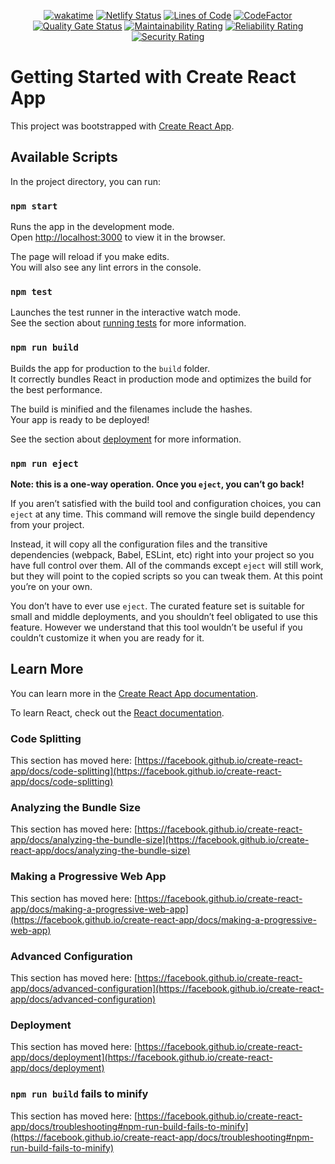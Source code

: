 <div align="center">

  [![wakatime](https://wakatime.com/badge/github/Amir-Pourhadi/Personal-Website.svg)](https://wakatime.com/badge/github/Amir-Pourhadi/Personal-Website)
  [![Netlify Status](https://api.netlify.com/api/v1/badges/b48aa1cb-0cbb-4f1b-9198-cdf573f95d1e/deploy-status)](https://app.netlify.com/sites/amir-personal-website/deploys)
  [![Lines of Code](https://sonarcloud.io/api/project_badges/measure?project=Amir-Pourhadi_Personal-Website&metric=ncloc)](https://sonarcloud.io/dashboard?id=Amir-Pourhadi_Personal-Website)
  [![CodeFactor](https://www.codefactor.io/repository/github/amir-pourhadi/personal-website/badge)](https://www.codefactor.io/repository/github/amir-pourhadi/personal-website)  
  [![Quality Gate Status](https://sonarcloud.io/api/project_badges/measure?project=Amir-Pourhadi_Personal-Website&metric=alert_status)](https://sonarcloud.io/dashboard?id=Amir-Pourhadi_Personal-Website)
  [![Maintainability Rating](https://sonarcloud.io/api/project_badges/measure?project=Amir-Pourhadi_Personal-Website&metric=sqale_rating)](https://sonarcloud.io/dashboard?id=Amir-Pourhadi_Personal-Website)
  [![Reliability Rating](https://sonarcloud.io/api/project_badges/measure?project=Amir-Pourhadi_Personal-Website&metric=reliability_rating)](https://sonarcloud.io/dashboard?id=Amir-Pourhadi_Personal-Website)
  [![Security Rating](https://sonarcloud.io/api/project_badges/measure?project=Amir-Pourhadi_Personal-Website&metric=security_rating)](https://sonarcloud.io/dashboard?id=Amir-Pourhadi_Personal-Website)
</div>

# Getting Started with Create React App

This project was bootstrapped with [Create React App](https://github.com/facebook/create-react-app).

## Available Scripts

In the project directory, you can run:

### `npm start`

Runs the app in the development mode.\
Open [http://localhost:3000](http://localhost:3000) to view it in the browser.

The page will reload if you make edits.\
You will also see any lint errors in the console.

### `npm test`

Launches the test runner in the interactive watch mode.\
See the section about [running tests](https://facebook.github.io/create-react-app/docs/running-tests) for more information.

### `npm run build`

Builds the app for production to the `build` folder.\
It correctly bundles React in production mode and optimizes the build for the best performance.

The build is minified and the filenames include the hashes.\
Your app is ready to be deployed!

See the section about [deployment](https://facebook.github.io/create-react-app/docs/deployment) for more information.

### `npm run eject`

**Note: this is a one-way operation. Once you `eject`, you can’t go back!**

If you aren’t satisfied with the build tool and configuration choices, you can `eject` at any time. This command will remove the single build dependency from your project.

Instead, it will copy all the configuration files and the transitive dependencies (webpack, Babel, ESLint, etc) right into your project so you have full control over them. All of the commands except `eject` will still work, but they will point to the copied scripts so you can tweak them. At this point you’re on your own.

You don’t have to ever use `eject`. The curated feature set is suitable for small and middle deployments, and you shouldn’t feel obligated to use this feature. However we understand that this tool wouldn’t be useful if you couldn’t customize it when you are ready for it.

## Learn More

You can learn more in the [Create React App documentation](https://facebook.github.io/create-react-app/docs/getting-started).

To learn React, check out the [React documentation](https://reactjs.org/).

### Code Splitting

This section has moved here: [https://facebook.github.io/create-react-app/docs/code-splitting](https://facebook.github.io/create-react-app/docs/code-splitting)

### Analyzing the Bundle Size

This section has moved here: [https://facebook.github.io/create-react-app/docs/analyzing-the-bundle-size](https://facebook.github.io/create-react-app/docs/analyzing-the-bundle-size)

### Making a Progressive Web App

This section has moved here: [https://facebook.github.io/create-react-app/docs/making-a-progressive-web-app](https://facebook.github.io/create-react-app/docs/making-a-progressive-web-app)

### Advanced Configuration

This section has moved here: [https://facebook.github.io/create-react-app/docs/advanced-configuration](https://facebook.github.io/create-react-app/docs/advanced-configuration)

### Deployment

This section has moved here: [https://facebook.github.io/create-react-app/docs/deployment](https://facebook.github.io/create-react-app/docs/deployment)

### `npm run build` fails to minify

This section has moved here: [https://facebook.github.io/create-react-app/docs/troubleshooting#npm-run-build-fails-to-minify](https://facebook.github.io/create-react-app/docs/troubleshooting#npm-run-build-fails-to-minify)

